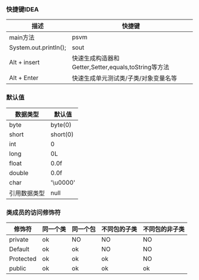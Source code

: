 ### 快捷键IDEA

| 描述                    | 快捷键                                      |
|-----------------------|------------------------------------------|
| main方法                | psvm                                     |
| System.out.println(); | sout                                     |
| Alt + insert          | 快速生成构造器和Getter,Setter,equals,toString等方法 |
| Alt + Enter           | 快速生成单元测试类/子类/对象变量名等                      |

### 默认值

| 数据类型   | 默认值      |
|--------|----------|
| byte   | byte(0)  |
| short  | short(0) |
| int    | 0        |
| long   | 0L       |
| float  | 0.0f     |
| double | 0.0f     |
| char   | '\u0000' |
| 引用数据类型 | null     |

### 类成员的访问修饰符

| 修饰符       | 同一个类 | 同一个包 | 不同包的子类 | 不同包的非子类 |
|-----------|------|------|--------|---------|
| private   | ok   | NO   | NO     | NO      |
| Default   | ok   | ok   | NO     | NO      |
| Protected | ok   | ok   | ok     | NO      |
| public    | ok   | ok   | ok     | ok      |